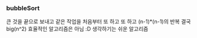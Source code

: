 ### bubbleSort 


큰 것을 끝으로 보내고 
같은 작업을 처음부터 또 하고 또 하고  (n-1)*(n-1)의 반복 
결국 big(n^2) 
효율적인 알고리즘은 아님 :D 
생각하기는 쉬운 알고리즘 